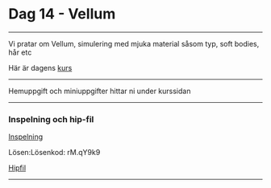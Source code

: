 
# **Dag 14 - Vellum**
___

Vi pratar om Vellum, simulering med mjuka material såsom typ, soft bodies, hår etc


Här är dagens [kurs](https://github.com/Studio-Konkret/Technical-Direction/tree/main/Kursmoment/121_Vellum_01)

___
Hemuppgift och miniuppgifter hittar ni under kurssidan

___
### **Inspelning och hip-fil**
[Inspelning](https://us02web.zoom.us/rec/share/25tSNH2wOPAXgd_8oNv3t16-07LB0Abjq6d6HP1Y-1PpiYCftjnoe5pbGzPS2P8.fsHsWFi_VT7KWQda)

Lösen:Lösenkod: rM.qY9k9

[Hipfil](https://github.com/Studio-Konkret/Technical-Direction/blob/main/Xenter/Dag14/dag14.hipnc)
___



